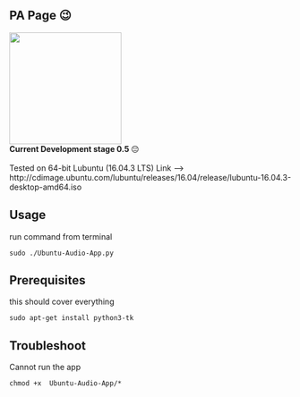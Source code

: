 ## PA Page 😉
<img src="https://drive.google.com/uc?id=13E7-KG6XG47tCaDkSI5JzPCjzf3TUZ87" width="auto" height="200"/>
<br>
 <strong>Current Development stage 0.5 </strong> 😔
<br>
<br>
Tested on 64-bit Lubuntu (16.04.3 LTS) Link -->
<br>
http://cdimage.ubuntu.com/lubuntu/releases/16.04/release/lubuntu-16.04.3-desktop-amd64.iso
<br>

## Usage

run command from terminal
```
sudo ./Ubuntu-Audio-App.py
```

## Prerequisites

this should cover everything
```
sudo apt-get install python3-tk
```

## Troubleshoot

Cannot run the app
```
chmod +x  Ubuntu-Audio-App/*
```
